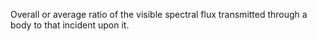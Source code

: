 ﻿Overall or average ratio of the visible spectral flux transmitted through a body to that incident upon it.